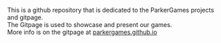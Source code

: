 <DOCTYPE html>
<!--  ----==Garrett Parker==----   -->
<!--   This HTML script is built   -->
<!--      by Garrett Parker        -->
<html>
<p>This is a github repository that is dedicated to the ParkerGames projects and gitpage.<br>
The Gitpage is used to showcase and present our games.<br>
  More info is on the gitpage at <a href="https://parkergames.github.io">parkergames.github.io</a></p>
</html>

